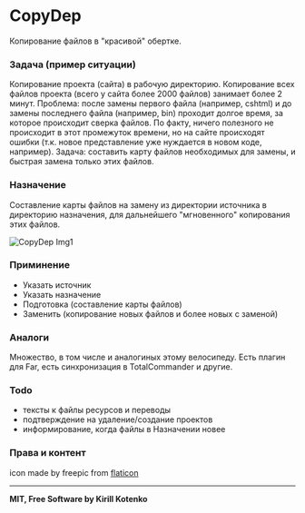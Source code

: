 # CopyDep
Копирование файлов в "красивой" обертке.

### Задача (пример ситуации)
Копирование проекта (сайта) в рабочую директорию. Копирование всех файлов проекта (всего у сайта более 2000 файлов) занимает более 2 минут. Проблема: после замены первого файла (например, cshtml) и до замены последнего файла (например, bin) проходит  долгое время, за которое происходит сверка файлов. По факту, ничего полезного не происходит в этот промежуток времени, но на сайте происходят ошибки (т.к. новое представление уже нуждается в новом коде, например). Задача: составить карту файлов необходимых для замены, и быстрая замена только этих файлов.

### Назначение
Составление карты файлов на замену из директории источника в директорию назначения, для дальнейшего "мгновенного" копирования этих файлов.

![CopyDep Img1](https://github.com/zelderus/CopyDep/docs/copydep_pic_1.png?raw=true)

### Приминение
- Указать источник
- Указать назначение
- Подготовка (составление карты файлов)
- Заменить (копирование новых файлов и более новых с заменой)

### Аналоги
Множество, в том числе и аналогиных этому велосипеду.
Есть плагин для Far, есть синхронизация в TotalCommander и другие.

### Todo
- тексты к файлы ресурсов и переводы
- подтверждение на удаление/создание проектов
- информирование, когда файлы в Назначении новее

### Права и контент
icon made by freepic from [flaticon][link_flaticon]

---
**MIT, Free Software by Kirill Kotenko**

[//]: # (Yep)
 [link_web_zedk]: <http://zedk.ru/shcoder>
 [link_flaticon]: <https://www.flaticon.com>
 
